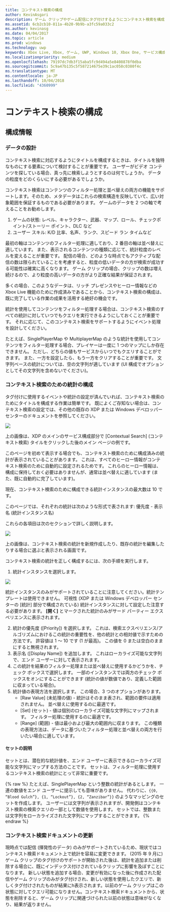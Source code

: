 ```yaml
---
title: コンテキスト検索の構成
author: KevinAsgari
description: ゲーム クリップやゲーム配信にタグ付けするようにコンテキスト検索を構成する方法について説明します。
ms.assetid: 6cb2cb10-811a-4b20-9b9b-a3fc59a033c2
ms.author: kevinasg
ms.date: 04/04/2017
ms.topic: article
ms.prod: windows
ms.technology: uwp
keywords: Xbox Live, Xbox, ゲーム, UWP, Windows 10, Xbox One, サービス構成, コンテキスト検索, ゲーム クリップ, 配信
ms.localizationpriority: medium
ms.openlocfilehash: 79197dc7db3f15aba5fc9d494a5e8408878f0dba
ms.sourcegitcommit: 5c9a47b135c5f587214675e39c1ac058c0380f4c
ms.translationtype: MT
ms.contentlocale: ja-JP
ms.lasthandoff: 10/04/2018
ms.locfileid: "4360999"
---
```

# <a name="configuring-contextual-search"></a>コンテキスト検索の構成

## <a name="configuration-info"></a>構成情報

### <a name="designing-your-data"></a>データの設計
コンテキスト検索に対応するようにタイトルを構成するときは、タイトルを独特なものにする要素について検討することが重要です。  ユーザーがビデオ コンテンツを探している場合、真っ先に検索しようとするのは何でしょうか。  データの粒度をどのくらいにする必要があるでしょうか。

コンテキスト検索はコンテンツのフィルター処理と並べ替えの両方の機能をサポートします。そのため、メタデータはこれらの検索構造を反映していて、広い対象範囲を保証するものである必要があります。  ゲームのデータを 2 つの軸で考えることをお勧めします。
1. ゲームの状態:   レベル、キャラクター、武器、マップ、ロール、チェックポイント/ストーリー ポイント、DLC など
2. ユーザー スキル:  K/D 比率、名声、ランク、スピード ラン タイムなど

最初の軸はコンテンツのフィルター処理に適しており、2 番目の軸は並べ替えに適しています。  また、表示されるコンテンツの種類に応じて、統計粒度のレベルを変えることが重要です。  配信の場合、どのような時点でもアクティブな配信の数は限られていることを考慮すると、粒度の低いデータの方が検索が成功する可能性は確実に高くなります。  ゲーム クリップの場合、クリップの数は増え続けるので、より粒度の高いデータの方がより正確な結果が保証されます。

多くの場合、このようなデータは、リッチ プレゼンスやヒーロー情報などの Xbox Live 機能のために作成済みであることから、コンテキスト検索の構成は、既に完了している作業の成果を活用する絶好の機会です。

統計を使用してコンテンツをフィルター処理する場合は、コンテキスト検索のすべての統計に対していつでもクエリを実行できるようにしておくことが重要です。  それに応じて、このコンテキスト検索をサポートするようにイベント処理を設計してください。

たとえば、SinglePlayerMap や MultiplayerMap のような統計を使用してコンテンツをフィルター処理する場合、プレイヤーは一度に 1 つのマップにしか存在できません。  ただし、どちらの値もサービスからいつでもクエリすることができます。  また、一方を設定したら、もう一方をクリアすることが重要です。  文字列ベースの統計については、空の文字列が適しています (UI 構成でオプションとしてその文字列を含めないでください)。

### <a name="configuring-a-stat-for-contextual-search"></a>コンテキスト検索のための統計の構成
タグ付けに使用するイベントや統計の設定が済んでいれば、コンテキスト検索のためにタイトルを構成する作業は簡単です。  既によくご存知ない場合は、コンテキスト検索の設定では、その他の既存の XDP または Windows デベロッパー センターのドキュメントを参照してください。

![](../images/contextual_search/config02.png)

上の画像は、XDP のメインのサービス構成部分で [Contextual Search] (コンテキスト検索) タイルをクリックした後のメイン ページの例です。

このページを初めて表示する場合でも、コンテキスト検索のために構成済みの統計が表示されていることがあります。  これは、すべてのヒーロー情報がコンテキスト検索のために自動的に設定されるためです。 これらのヒーロー情報は、構成に保持しておく必要はありませんが、通常は並べ替えに適しています (また、既に自動的に完了しています)。

現在、コンテキスト検索のために構成できる統計インスタンスの最大数は 10 です。

このページでは、それぞれの統計は次のような形式で表されます: 優先度 - 表示名 (統計インスタンス名)

これらの各項目は次のセクションで詳しく説明します。

![](../images/contextual_search/config01.png)

上の画像は、コンテキスト検索の統計を新規作成したり、既存の統計を編集したりする場合に選ぶと表示される画面です。

コンテキスト検索の統計を正しく構成するには、次の手順を実行します。
1. 統計インスタンスを選択します。

  ![](../images/contextual_search/config03.png)

  統計インスタンスのみがサポートされていることに注意してください。統計テンプレートは使用できません。  可視性 (XDP または Windows デベロッパー センターの [統計] 部分で構成されている) 統計インスタンスに対して設定した注意する必要があります。  **[開く]** とマークされた統計のみがサード パーティー エクスペリエンスに表示されます。

2. 統計の優先度 ([Priority]) を選択します。 これは、検索エクスペリエンス/アルゴリズムにおけるこの統計の重要性を、他の統計との相対値で示すための方法です。  許容値は 1 ～ 10 です (1 が最高)。  この値を 0 または空白のままにすると無視されます。
3. 表示名 ([Display Name]) を追加します。  これはローカライズ可能な文字列で、エンド ユーザーに対して表示されます。
4. この統計を結果のフィルター処理または並べ替えに使用するかどうかを、チェック ボックスで選択します。  一部のインスタンスでは両方のチェック ボックスをオンにすることができます (統計の値が数値であり、定義した範囲に収まっている場合)。
5. 統計値の表現方法を選択します。  この場合、3 つのオプションがあります。
   * [Raw Value] (未処理の値) - 統計はそのまま表され、範囲の要件は適用されません。  並べ替えに使用するのに最適です。
   * [Set] (セット) - 値は個別のローカライズ可能な文字列にマップされます。  フィルター処理に使用するのに最適です。
   * [Range] (範囲) - 値は最小および最大の範囲内に収まります。  この種類の表現方法は、データに基づいたフィルター処理と並べ替えの両方を行いたい場合に適しています。

#### <a name="explaining-sets"></a>セットの説明
セットとは、潜在的な統計値を、エンド ユーザーに表示できるローカライズ可能な文字列にマップする方法のことです。  セットは、フィルター処理に使用するコンテキスト検索の統計にとって非常に重要です。

{% raw %} たとえば、SinglePlayerMap という整数の統計があるとします。  一連の数値をエンド ユーザーに提示しても意味がありません。  代わりに、```{{0, “Blood Gulch”}, {1, “Lockout”}, {2, “Zanzibar”}}``` のようなマッピングのセットを作成します。  ユーザーには文字列が表示されますが、開発側はコンテキスト検索の検索クエリの一部として数値を使用します。  セットでは、整数または文字列をローカライズされた文字列にマップすることができます。
{% endraw %}

### <a name="updating-your-contextual-search-document"></a>コンテキスト検索ドキュメントの更新
現時点では配信 (揮発性のデータ) のみがサポートされているため、現状ではコンテキスト検索ドキュメント上で統計を容易に変更できます。  (2015 年 9 月に) ゲーム クリップのタグ付けのサポートが開始された後は、統計を追加または削除する場合に、既にインデックス付けされているクリップに影響を及ぼすことになります。  新しい状態を追加する場合、変更が有効になった後に作成された配信やゲーム クリップのみがタグ付けされ、新しい状態を使用したクエリで、新しくタグ付けされたものが結果にh表示されます。以前のゲーム クリップはこの状態に対してクエリ可能になりません。コンテキスト検索ドキュメントから、状態を削除すると、ゲーム クリップに関連づけられた以前の状態は意味がなくなり、結果が返りません。
